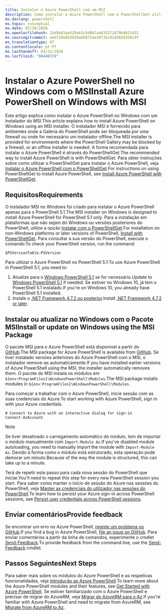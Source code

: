 ```yaml
---
title: Instalar o Azure PowerShell com um MSI
description: Como instalar o Azure PowerShell sem o PowerShellGet utilizar um MSI
ms.devlang: powershell
ms.topic: conceptual
ms.date: 03/10/2020
ms.openlocfilehash: 1bd5bd1ae529a63c848b7aa835272d79b4011d32
ms.sourcegitcommit: eeb720e053939a68873ae3973bc81d5826358c9f
ms.translationtype: HT
ms.contentlocale: pt-PT
ms.lasthandoff: 03/31/2020
ms.locfileid: "80440729"
---
```

# <a name="install-azure-powershell-on-windows-with-msi"></a><span data-ttu-id="764e8-103">Instalar o Azure PowerShell no Windows com o MSI</span><span class="sxs-lookup"><span data-stu-id="764e8-103">Install Azure PowerShell on Windows with MSI</span></span>

<span data-ttu-id="764e8-104">Este artigo explica como instalar o Azure PowerShell no Windows com um Instalador do MSI.</span><span class="sxs-lookup"><span data-stu-id="764e8-104">This article explains how to install Azure PowerShell on Windows using an MSI installer.</span></span> <span data-ttu-id="764e8-105">O instalador MSI é fornecido para ambientes onde a Galeria do PowerShell pode ser bloqueada por uma firewall ou onde for necessário um instalador offline.</span><span class="sxs-lookup"><span data-stu-id="764e8-105">The MSI installer is provided for environments where the PowerShell Gallery may be blocked by a firewall, or an offline installer is needed.</span></span> <span data-ttu-id="764e8-106">A forma recomendada para instalar o Azure PowerShell é através do PowerShellGet.</span><span class="sxs-lookup"><span data-stu-id="764e8-106">The recommended way to install Azure PowerShell is with PowerShellGet.</span></span> <span data-ttu-id="764e8-107">Para obter instruções sobre como utilizar o PowerShellGet para instalar o Azure PowerShell, veja [Instalar o Azure PowerShell com o PowerShellGet](install-az-ps.md).</span><span class="sxs-lookup"><span data-stu-id="764e8-107">For instructions on using PowerShellGet to install Azure PowerShell, see [Install Azure PowerShell with PowerShellGet](install-az-ps.md).</span></span>

## <a name="requirements"></a><span data-ttu-id="764e8-108">Requisitos</span><span class="sxs-lookup"><span data-stu-id="764e8-108">Requirements</span></span>

<span data-ttu-id="764e8-109">O instalador MSI no Windows foi criado para instalar o Azure PowerShell apenas para o PowerShell 5.1.</span><span class="sxs-lookup"><span data-stu-id="764e8-109">The MSI installer on Windows is designed to install Azure PowerShell for PowerShell 5.1 only.</span></span> <span data-ttu-id="764e8-110">Para a instalação em plataformas que não sejam do Windows ou versões posteriores do PowerShell, utilize a opção [Instalar com o PowerShellGet](install-az-ps.md).</span><span class="sxs-lookup"><span data-stu-id="764e8-110">For installation on non-Windows platforms or later versions of PowerShell, [Install with PowerShellGet](install-az-ps.md).</span></span> <span data-ttu-id="764e8-111">Para consultar a sua versão do PowerShell, execute o comando:</span><span class="sxs-lookup"><span data-stu-id="764e8-111">To check your PowerShell version, run the command:</span></span>

```powershell-interactive
$PSVersionTable.PSVersion
```

<span data-ttu-id="764e8-112">Para utilizar o Azure PowerShell no PowerShell 5.1:</span><span class="sxs-lookup"><span data-stu-id="764e8-112">To use Azure PowerShell in PowerShell 5.1, you need to:</span></span>

1. <span data-ttu-id="764e8-113">Atualize para o [Windows PowerShell 5.1](/powershell/scripting/install/installing-windows-powershell#upgrading-existing-windows-powershell) se for necessário.</span><span class="sxs-lookup"><span data-stu-id="764e8-113">Update to [Windows PowerShell 5.1](/powershell/scripting/install/installing-windows-powershell#upgrading-existing-windows-powershell) if needed.</span></span> <span data-ttu-id="764e8-114">Se estiver no Windows 10, já tem o PowerShell 5.1 instalado.</span><span class="sxs-lookup"><span data-stu-id="764e8-114">If you're on Windows 10, you already have PowerShell 5.1 installed.</span></span>
2. <span data-ttu-id="764e8-115">Instale o [.NET Framework 4.7.2 ou posterior](/dotnet/framework/install).</span><span class="sxs-lookup"><span data-stu-id="764e8-115">Install [.NET Framework 4.7.2 or later](/dotnet/framework/install).</span></span>

## <a name="install-or-update-on-windows-using-the-msi-package"></a><span data-ttu-id="764e8-116">Instalar ou atualizar no Windows com o Pacote MSI</span><span class="sxs-lookup"><span data-stu-id="764e8-116">Install or update on Windows using the MSI Package</span></span>

<span data-ttu-id="764e8-117">O pacote MSI para o Azure PowerShell está disponível a partir do [GitHub](https://github.com/Azure/azure-powershell/releases/latest).</span><span class="sxs-lookup"><span data-stu-id="764e8-117">The MSI package for Azure PowerShell is available from [GitHub](https://github.com/Azure/azure-powershell/releases/latest).</span></span> <span data-ttu-id="764e8-118">Se tiver instalado versões anteriores do Azure PowerShell com o MSI, o instalador remove-as automaticamente.</span><span class="sxs-lookup"><span data-stu-id="764e8-118">If you have installed earlier versions of Azure PowerShell using the MSI, the installer automatically removes them.</span></span> <span data-ttu-id="764e8-119">O pacote do MSI instala os módulos em `${env:ProgramFiles}\WindowsPowerShell\Modules`.</span><span class="sxs-lookup"><span data-stu-id="764e8-119">The MSI package installs modules in `${env:ProgramFiles}\WindowsPowerShell\Modules`.</span></span>

<span data-ttu-id="764e8-120">Para começar a trabalhar com o Azure PowerShell, inicie sessão com as suas credenciais do Azure.</span><span class="sxs-lookup"><span data-stu-id="764e8-120">To start working with Azure PowerShell, sign in with your Azure credentials.</span></span>

```powershell-interactive
# Connect to Azure with an interactive dialog for sign-in
Connect-AzAccount
```

> [!NOTE]
> <span data-ttu-id="764e8-121">Se tiver desativado o carregamento automático do módulo, tem de importar o módulo manualmente com `Import-Module Az`.</span><span class="sxs-lookup"><span data-stu-id="764e8-121">If you've disabled module autoloading, you need to manually import the module with `Import-Module Az`.</span></span> <span data-ttu-id="764e8-122">Devido à forma como o módulo está estruturado, esta operação pode demorar um minuto.</span><span class="sxs-lookup"><span data-stu-id="764e8-122">Because of the way the module is structured, this can take up to a minute.</span></span>

<span data-ttu-id="764e8-123">Terá de repetir este passo para cada nova sessão do PowerShell que iniciar.</span><span class="sxs-lookup"><span data-stu-id="764e8-123">You'll need to repeat this step for every new PowerShell session you start.</span></span> <span data-ttu-id="764e8-124">Para saber como manter o início de sessão do Azure nas sessões do PowerShell, veja [Manter as credenciais do utilizador nas sessões do PowerShell](context-persistence.md).</span><span class="sxs-lookup"><span data-stu-id="764e8-124">To learn how to persist your Azure sign-in across PowerShell sessions, see [Persist user credentials across PowerShell sessions](context-persistence.md).</span></span>

## <a name="provide-feedback"></a><span data-ttu-id="764e8-125">Enviar comentários</span><span class="sxs-lookup"><span data-stu-id="764e8-125">Provide feedback</span></span>

<span data-ttu-id="764e8-126">Se encontrar um erro no Azure PowerShell, [registe um problema no GitHub](https://github.com/Azure/azure-powershell/issues).</span><span class="sxs-lookup"><span data-stu-id="764e8-126">If you find a bug in Azure PowerShell, [file an issue on GitHub](https://github.com/Azure/azure-powershell/issues).</span></span> <span data-ttu-id="764e8-127">Para enviar comentários a partir da linha de comandos, experimente o cmdlet [Send-Feedback](/powershell/module/az.accounts/send-feedback).</span><span class="sxs-lookup"><span data-stu-id="764e8-127">To provide feedback from the command line, use the [Send-Feedback](/powershell/module/az.accounts/send-feedback) cmdlet.</span></span>

## <a name="next-steps"></a><span data-ttu-id="764e8-128">Passos Seguintes</span><span class="sxs-lookup"><span data-stu-id="764e8-128">Next Steps</span></span>

<span data-ttu-id="764e8-129">Para saber mais sobre os módulos do Azure PowerShell e as respetivas funcionalidades, veja [Introdução ao Azure PowerShell](get-started-azureps.md).</span><span class="sxs-lookup"><span data-stu-id="764e8-129">To learn more about the Azure PowerShell modules and their features, see [Get Started with Azure PowerShell](get-started-azureps.md).</span></span> <span data-ttu-id="764e8-130">Se estiver familiarizado com o Azure PowerShell e precisar de migrar do AzureRM, veja [Migrar do AzureRM para o Az](migrate-from-azurerm-to-az.md).</span><span class="sxs-lookup"><span data-stu-id="764e8-130">If you're familiar with Azure PowerShell and need to migrate from AzureRM, see [Migrate from AzureRM to Az](migrate-from-azurerm-to-az.md).</span></span>
